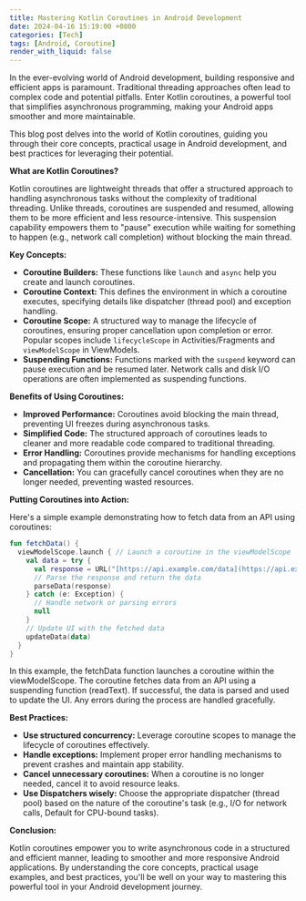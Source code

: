 ```yaml
---
title: Mastering Kotlin Coroutines in Android Development
date: 2024-04-16 15:19:00 +0800
categories: [Tech]
tags: [Android, Coroutine]
render_with_liquid: false
---
```


In the ever-evolving world of Android development, building responsive and efficient apps is paramount. Traditional threading approaches often lead to complex code and potential pitfalls. Enter Kotlin coroutines, a powerful tool that simplifies asynchronous programming, making your Android apps smoother and more maintainable.

This blog post delves into the world of Kotlin coroutines, guiding you through their core concepts, practical usage in Android development, and best practices for leveraging their potential.

**What are Kotlin Coroutines?**

Kotlin coroutines are lightweight threads that offer a structured approach to handling asynchronous tasks without the complexity of traditional threading. Unlike threads, coroutines are suspended and resumed, allowing them to be more efficient and less resource-intensive. This suspension capability empowers them to "pause" execution while waiting for something to happen (e.g., network call completion) without blocking the main thread.

**Key Concepts:**

* **Coroutine Builders:** These functions like `launch` and `async` help you create and launch coroutines.
* **Coroutine Context:** This defines the environment in which a coroutine executes, specifying details like dispatcher (thread pool) and exception handling.
* **Coroutine Scope:** A structured way to manage the lifecycle of coroutines, ensuring proper cancellation upon completion or error. Popular scopes include `lifecycleScope` in Activities/Fragments and `viewModelScope` in ViewModels.
* **Suspending Functions:** Functions marked with the `suspend` keyword can pause execution and be resumed later. Network calls and disk I/O operations are often implemented as suspending functions.

**Benefits of Using Coroutines:**

* **Improved Performance:** Coroutines avoid blocking the main thread, preventing UI freezes during asynchronous tasks.
* **Simplified Code:** The structured approach of coroutines leads to cleaner and more readable code compared to traditional threading.
* **Error Handling:** Coroutines provide mechanisms for handling exceptions and propagating them within the coroutine hierarchy.
* **Cancellation:** You can gracefully cancel coroutines when they are no longer needed, preventing wasted resources.

**Putting Coroutines into Action:**

Here's a simple example demonstrating how to fetch data from an API using coroutines:

```kotlin
fun fetchData() {
  viewModelScope.launch { // Launch a coroutine in the viewModelScope
    val data = try {
      val response = URL("[https://api.example.com/data](https://api.example.com/data)").readText()
      // Parse the response and return the data
      parseData(response)
    } catch (e: Exception) {
      // Handle network or parsing errors
      null
    }
    // Update UI with the fetched data
    updateData(data)
  }
}
```

In this example, the fetchData function launches a coroutine within the viewModelScope. The coroutine fetches data from an API using a suspending function (readText). If successful, the data is parsed and used to update the UI. Any errors during the process are handled gracefully.

**Best Practices:**

* **Use structured concurrency:** Leverage coroutine scopes to manage the lifecycle of coroutines effectively.
* **Handle exceptions:** Implement proper error handling mechanisms to prevent crashes and maintain app stability.
* **Cancel unnecessary coroutines:** When a coroutine is no longer needed, cancel it to avoid resource leaks.
* **Use Dispatchers wisely:** Choose the appropriate dispatcher (thread pool) based on the nature of the coroutine's task (e.g., I/O for network calls, Default for CPU-bound tasks).

**Conclusion:**

Kotlin coroutines empower you to write asynchronous code in a structured and efficient manner, leading to smoother and more responsive Android applications. By understanding the core concepts, practical usage examples, and best practices, you'll be well on your way to mastering this powerful tool in your Android development journey.
